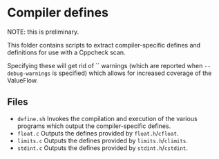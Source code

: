 # Compiler defines

NOTE: this is preliminary.

This folder contains scripts to extract compiler-specific defines and definitions for use with a Cppcheck scan.

Specifying these will get rid of `` warnings (which are reported when `--debug-warnings` is specified) which allows for increased coverage of the ValueFlow.

## Files

- `define.sh`
Invokes the compilation and execution of the various programs which output the compiler-specific defines.
- `float.c`
Outputs the defines provided by `float.h`/`cfloat`.
- `limits.c`
Outputs the defines provided by `limits.h`/`climits`.
- `stdint.c`
Outputs the defines provided by `stdint.h`/`cstdint`.